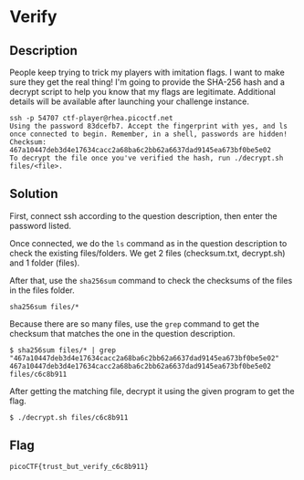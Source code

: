 # Verify

## Description

People keep trying to trick my players with imitation flags. I want to make sure they get the real thing! I'm going to provide the SHA-256 hash and a decrypt script to help you know that my flags are legitimate.
Additional details will be available after launching your challenge instance.

```
ssh -p 54707 ctf-player@rhea.picoctf.net
Using the password 83dcefb7. Accept the fingerprint with yes, and ls once connected to begin. Remember, in a shell, passwords are hidden!
Checksum: 467a10447deb3d4e17634cacc2a68ba6c2bb62a6637dad9145ea673bf0be5e02
To decrypt the file once you've verified the hash, run ./decrypt.sh files/<file>.
```
## Solution

First, connect ssh according to the question description, then enter the password listed.

Once connected, we do the ```ls``` command as in the question description to check the existing files/folders. We get 2 files (checksum.txt, decrypt.sh) and 1 folder (files). 

After that, use the ```sha256sum``` command to check the checksums of the files in the files folder. 

```
sha256sum files/*
```
Because there are so many files, use the ```grep``` command to get the checksum that matches the one in the question description.

```
$ sha256sum files/* | grep "467a10447deb3d4e17634cacc2a68ba6c2bb62a6637dad9145ea673bf0be5e02"
467a10447deb3d4e17634cacc2a68ba6c2bb62a6637dad9145ea673bf0be5e02  files/c6c8b911

```
After getting the matching file, decrypt it using the given program to get the flag.

```
$ ./decrypt.sh files/c6c8b911
```


## Flag
    picoCTF{trust_but_verify_c6c8b911}